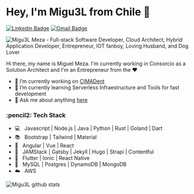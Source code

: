 # Hey, I'm Migu3L from Chile :wave:

[![Linkedin Badge](https://img.shields.io/badge/-Miguel%20Meza-blue?style=flat-square&logo=Linkedin&logoColor=white&link=https://www.linkedin.com/in/boadude/)](https://www.linkedin.com/in/boadude/)
[![Gmail Badge](https://img.shields.io/badge/-boadude@gmail.com-c14438?style=flat-square&logo=Gmail&logoColor=white&link=mailto:boadude@gmail.com)](mailto:boadude@gmail.com)

<img src="https://raw.githubusercontent.com/Migu33l/Migu33l/master/gh-header.gif" alt="Migu3L Meza - Full-stack Software Developer, Cloud Architect, Hybrid Application Developer, Entrepreneur, IOT fanboy, Loving Husband, and Dog Lover">


Hi there, my name is Miguel Meza. I'm currently working in Consorcio as a Solution Architect and I'm an Entrepreneur from the :heart:

- :punch: I’m currently working on [CIMADent](https://cimadent.cl)
- :page_with_curl: I’m currently learning Serverless Infraestructure and Tools for fast development
- :speech_balloon: Ask me about anything [here](https://github.com/Migu33l/Migu33l/issues)

<h3>:pencil2: Tech Stack</h3>

- :computer: &nbsp; Javascript | Node.js | Java | Python | Rust | Goland | Dart
- :books: &nbsp; Bootstrap | Tailwind | Material
- :triangular_ruler: &nbsp; Angular | Vue | React
- :bookmark_tabs: &nbsp; JAMStack | Gatsby | Jekyll | Hugo | Strapi | Contentful
- :iphone: &nbsp; Flutter | Ionic | React Native
- :battery: &nbsp; MySQL | Postgres | DynamoDB | MongoDB
- :cloud: &nbsp; AWS

![Migu3L github stats](https://github-readme-stats.vercel.app/api?username=Migu33l&count_private=true&show_icons=true)
